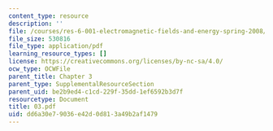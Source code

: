 ```yaml
---
content_type: resource
description: ''
file: /courses/res-6-001-electromagnetic-fields-and-energy-spring-2008/dd6a30e79036e42d0d813a49b2af1479_03.pdf
file_size: 530816
file_type: application/pdf
learning_resource_types: []
license: https://creativecommons.org/licenses/by-nc-sa/4.0/
ocw_type: OCWFile
parent_title: Chapter 3
parent_type: SupplementalResourceSection
parent_uid: be2b9ed4-c1cd-229f-35dd-1ef6592b3d7f
resourcetype: Document
title: 03.pdf
uid: dd6a30e7-9036-e42d-0d81-3a49b2af1479
---
```

